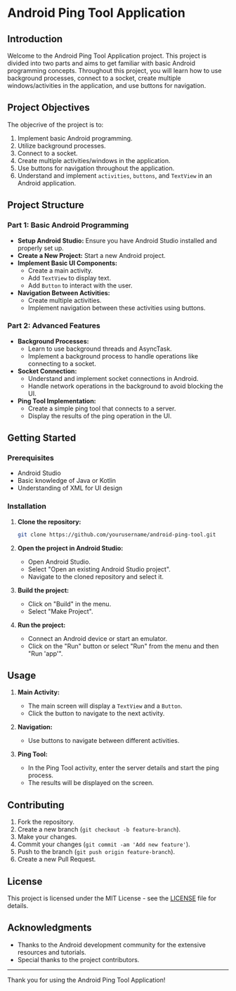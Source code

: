 # Android Ping Tool Application

## Introduction

Welcome to the Android Ping Tool Application project. This project is divided into two parts and aims to get familiar with basic Android programming concepts. Throughout this project, you will learn how to use background processes, connect to a socket, create multiple windows/activities in the application, and use buttons for navigation.

## Project Objectives

The objecrive of the project is to:

1. Implement basic Android programming.
2. Utilize background processes.
3. Connect to a socket.
4. Create multiple activities/windows in the application.
5. Use buttons for navigation throughout the application.
6. Understand and implement `activities`, `buttons`, and `TextView` in an Android application.

## Project Structure

### Part 1: Basic Android Programming

- **Setup Android Studio:** Ensure you have Android Studio installed and properly set up.
- **Create a New Project:** Start a new Android project.
- **Implement Basic UI Components:**
  - Create a main activity.
  - Add `TextView` to display text.
  - Add `Button` to interact with the user.
- **Navigation Between Activities:**
  - Create multiple activities.
  - Implement navigation between these activities using buttons.

### Part 2: Advanced Features

- **Background Processes:**
  - Learn to use background threads and AsyncTask.
  - Implement a background process to handle operations like connecting to a socket.
- **Socket Connection:**
  - Understand and implement socket connections in Android.
  - Handle network operations in the background to avoid blocking the UI.
- **Ping Tool Implementation:**
  - Create a simple ping tool that connects to a server.
  - Display the results of the ping operation in the UI.

## Getting Started

### Prerequisites

- Android Studio
- Basic knowledge of Java or Kotlin
- Understanding of XML for UI design

### Installation

1. **Clone the repository:**
    ```bash
    git clone https://github.com/yourusername/android-ping-tool.git
    ```

2. **Open the project in Android Studio:**
    - Open Android Studio.
    - Select "Open an existing Android Studio project".
    - Navigate to the cloned repository and select it.

3. **Build the project:**
    - Click on "Build" in the menu.
    - Select "Make Project".

4. **Run the project:**
    - Connect an Android device or start an emulator.
    - Click on the "Run" button or select "Run" from the menu and then "Run 'app'".

## Usage

1. **Main Activity:**
    - The main screen will display a `TextView` and a `Button`.
    - Click the button to navigate to the next activity.

2. **Navigation:**
    - Use buttons to navigate between different activities.

3. **Ping Tool:**
    - In the Ping Tool activity, enter the server details and start the ping process.
    - The results will be displayed on the screen.

## Contributing

1. Fork the repository.
2. Create a new branch (`git checkout -b feature-branch`).
3. Make your changes.
4. Commit your changes (`git commit -am 'Add new feature'`).
5. Push to the branch (`git push origin feature-branch`).
6. Create a new Pull Request.

## License

This project is licensed under the MIT License - see the [LICENSE](LICENSE) file for details.

## Acknowledgments

- Thanks to the Android development community for the extensive resources and tutorials.
- Special thanks to the project contributors.

---

Thank you for using the Android Ping Tool Application!

